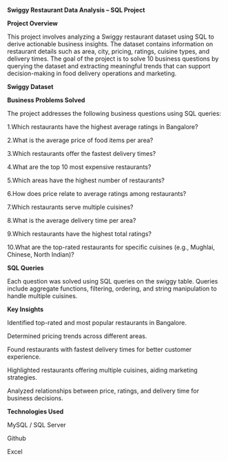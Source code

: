 **Swiggy Restaurant Data Analysis – SQL Project**

**Project Overview**

This project involves analyzing a Swiggy restaurant dataset using SQL to derive actionable business insights. The dataset contains information on restaurant details such as area, city, pricing, ratings, cuisine types, and delivery times. The goal of the project is to solve 10 business questions by querying the dataset and extracting meaningful trends that can support decision-making in food delivery operations and marketing.

**Swiggy Dataset**


**Business Problems Solved**

The project addresses the following business questions using SQL queries:

1.Which restaurants have the highest average ratings in Bangalore?

2.What is the average price of food items per area?

3.Which restaurants offer the fastest delivery times?

4.What are the top 10 most expensive restaurants?

5.Which areas have the highest number of restaurants?

6.How does price relate to average ratings among restaurants?

7.Which restaurants serve multiple cuisines?

8.What is the average delivery time per area?

9.Which restaurants have the highest total ratings?

10.What are the top-rated restaurants for specific cuisines (e.g., Mughlai, Chinese, North Indian)?

**SQL Queries**

Each question was solved using SQL queries on the swiggy table. Queries include aggregate functions, filtering, ordering, and string manipulation to handle multiple cuisines.


**Key Insights**

Identified top-rated and most popular restaurants in Bangalore.

Determined pricing trends across different areas.

Found restaurants with fastest delivery times for better customer experience.

Highlighted restaurants offering multiple cuisines, aiding marketing strategies.

Analyzed relationships between price, ratings, and delivery time for business decisions.

**Technologies Used**

MySQL / SQL Server

Github

Excel
